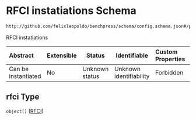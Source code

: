 # RFCI instatiations Schema

```txt
http://github.com/felixleopoldo/benchpress/schema/config.schema.json#/properties/resources/properties/structure_learning_algorithms/properties/rfci
```

RFCI instatiations


| Abstract            | Extensible | Status         | Identifiable            | Custom Properties | Additional Properties | Access Restrictions | Defined In                                                                  |
| :------------------ | ---------- | -------------- | ----------------------- | :---------------- | --------------------- | ------------------- | --------------------------------------------------------------------------- |
| Can be instantiated | No         | Unknown status | Unknown identifiability | Forbidden         | Allowed               | none                | [config.schema.json\*](../../out/config.schema.json "open original schema") |

## rfci Type

`object[]` ([RFCI](config-definitions-rfci.md))
